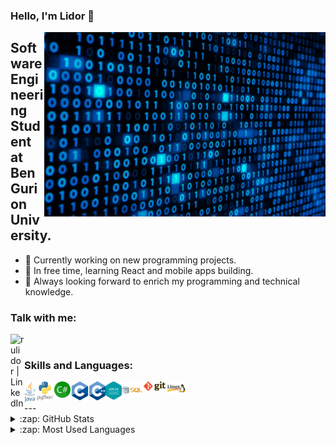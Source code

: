 ### Hello, I'm Lidor 👋

<img align="right" alt="GIF" src="https://github.com/rulidor/rulidor/blob/main/SUV4.gif?raw=true" width="450" height="295" />


## Software Engineering Student at Ben Gurion University.

- 🔭 Currently working on new programming projects.
- 🌱 In free time, learning React and mobile apps building.
- 👯 Always looking forward to enrich my programming and technical knowledge. 

### Talk with me:
[<img align="left" alt="rulidor | LinkedIn" width="22px" src="https://cdn.jsdelivr.net/npm/simple-icons@v3/icons/linkedin.svg" />][linkedin]

<br />

### Skills and Languages:


<img align="left" alt="JAVA" width="18px" src="https://github.com/rulidor/rulidor/blob/main/skills%20and%20languages/java.png?raw=true" />
<img align="left" alt="PYTHON" width="30px" src="https://github.com/rulidor/rulidor/blob/main/skills%20and%20languages/python.jpg" />
<img align="left" alt="CSHARP" width="26px" src="https://github.com/rulidor/rulidor/blob/main/skills%20and%20languages/cSharp.png" />
<img align="left" alt="C" width="30px" src="https://github.com/rulidor/rulidor/blob/main/skills%20and%20languages/c.png?raw=true" />
<img align="left" alt="C++" width="26px" src="https://github.com/rulidor/rulidor/blob/main/skills%20and%20languages/cpp.png" />
<img align="left" alt="ASSEMBLY" width="26px" src="https://github.com/rulidor/rulidor/blob/main/skills%20and%20languages/assembly.png" />
<img align="left" alt="SQL" width="35px" src="https://github.com/rulidor/rulidor/blob/main/skills%20and%20languages/sql.jpeg" />
<img align="left" alt="GIT" width="35px" src="https://github.com/rulidor/rulidor/blob/main/skills%20and%20languages/git.png" />
<img align="left" alt="LINUX" width="35px" src="https://github.com/rulidor/rulidor/blob/main/skills%20and%20languages/linux.jpg" />

<br />
<br />
---

<details>
  <summary>:zap: GitHub Stats</summary>

  <img align="left" alt="Lidor's GitHub Stats" src="https://github-readme-stats.vercel.app/api?username=rulidor&show_icons=true&hide_border=true" />

</details>

<details>
  <summary>:zap: Most Used Languages</summary>

<img align="left" alt="Lidor's GitHub Top Languages" src="https://github-readme-stats.vercel.app/api/top-langs/?username=rulidor" />

</details>

[linkedin]: https://linkedin.com/in/lidor-rubi
